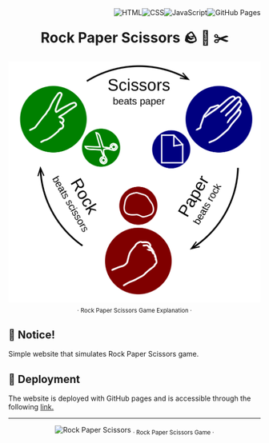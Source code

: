 <a href="https://briansuarezsantiago.github.io/Rock-Paper-Scissors/">
    <img align="right" src="https://img.shields.io/badge/GitHub%20Pages-black.svg?logo=githublogoColor=white" alt="GitHub Pages">
</a>

<a href="https://developer.mozilla.org/en-US/docs/Web/JavaScript">
    <img align="right" src="https://img.shields.io/badge/JavaScript-F7DF1E.svg?logo=javascript&logoColor=black" alt="JavaScript">
</a>

<a href="https://developer.mozilla.org/en-US/docs/Web/CSS">
    <img align="right" src="https://img.shields.io/badge/CSS-1572B6.svg?logo=css3&logoColor=white" alt="CSS">
</a>

<a href="https://developer.mozilla.org/en-US/docs/Web/HTML">
    <img align="right" src="https://img.shields.io/badge/HTML-E34F26.svg?logo=html5&logoColor=white" alt="HTML">
</a>

<h1 align="center">Rock Paper Scissors 🪨 📄 ✂️</h1>


<p align="center">
    <img src="./assets/Rock Paper Scissors.png" alt="Rock Paper Scissors"/>
    <sub>· Rock Paper Scissors Game Explanation ·</sub>
</p>


## 🚧 Notice!

Simple website that simulates Rock Paper Scissors game.


## 🚀 Deployment

The website is deployed with GitHub pages and is accessible through the following [link.](git@github.com:vxnzala1/Rock-Paper-Scissors.git)

<hr>
<p align="center">
    <img src="./assets/Rock Paper Scissors.gif" alt="Rock Paper Scissors"/>
    <sub>· Rock Paper Scissors Game ·</sub>
</p>